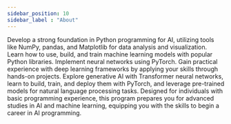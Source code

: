 ```yaml
---
sidebar_position: 10
sidebar_label : "About"
---
```


Develop a strong foundation in Python programming for AI, utilizing tools like NumPy, pandas, and Matplotlib for data analysis and visualization. Learn how to use, build, and train machine learning models with popular Python libraries. Implement neural networks using PyTorch. Gain practical experience with deep learning frameworks by applying your skills through hands-on projects. Explore generative AI with Transformer neural networks, learn to build, train, and deploy them with PyTorch, and leverage pre-trained models for natural language processing tasks. Designed for individuals with basic programming experience, this program prepares you for advanced studies in AI and machine learning, equipping you with the skills to begin a career in AI programming.